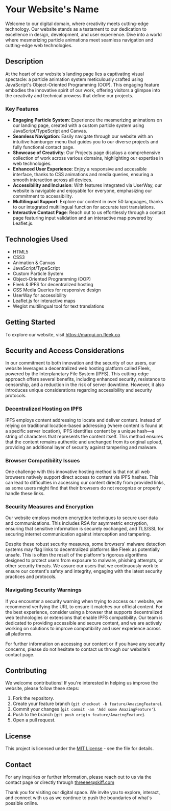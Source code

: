 # Your Website's Name

Welcome to our digital domain, where creativity meets cutting-edge technology. Our website stands as a testament to our dedication to excellence in design, development, and user experience. Dive into a world where mesmerizing particle animations meet seamless navigation and cutting-edge web technologies.

## Description

At the heart of our website's landing page lies a captivating visual spectacle: a particle animation system meticulously crafted using JavaScript's Object-Oriented Programming (OOP). This engaging feature embodies the innovative spirit of our work, offering visitors a glimpse into the creativity and technical prowess that define our projects.

### Key Features

- **Engaging Particle System**: Experience the mesmerizing animations on our landing page, created with a custom particle system using JavaScript/TypeScript and Canvas.
- **Seamless Navigation**: Easily navigate through our website with an intuitive hamburger menu that guides you to our diverse projects and fully functional contact page.
- **Showcase of Creativity**: Our Projects page displays a comprehensive collection of work across various domains, highlighting our expertise in web technologies.
- **Enhanced User Experience**: Enjoy a responsive and accessible interface, thanks to CSS animations and media queries, ensuring a smooth interaction across all devices.
- **Accessibility and Inclusion**: With features integrated via UserWay, our website is navigable and enjoyable for everyone, emphasizing our commitment to accessibility.
- **Multilingual Support**: Explore our content in over 50 languages, thanks to our integrated multilingual function for accurate text translations.
- **Interactive Contact Page**: Reach out to us effortlessly through a contact page featuring input validation and an interactive map powered by Leaflet.js.

## Technologies Used

- HTML5
- CSS3
- Animation & Canvas
- JavaScript/TypeScript
- Custom Particle System
- Object-Oriented Programming (OOP)
- Fleek & IPFS for decentralized hosting
- CSS Media Queries for responsive design
- UserWay for accessibility
- Leaflet.js for interactive maps
- Weglot multilingual tool for text translations

## Getting Started

To explore our website, visit https://marqui.on.fleek.co

## Security and Access Considerations

In our commitment to both innovation and the security of our users, our website leverages a decentralized web hosting platform called Fleek, powered by the Interplanetary File System (IPFS). This cutting-edge approach offers several benefits, including enhanced security, resistance to censorship, and a reduction in the risk of server downtime. However, it also introduces unique considerations regarding accessibility and security protocols.

### Decentralized Hosting on IPFS

IPFS employs content addressing to locate and deliver content. Instead of relying on traditional location-based addressing (where content is found at a specific server location), IPFS identifies content by a unique hash—a string of characters that represents the content itself. This method ensures that the content remains authentic and unchanged from its original upload, providing an additional layer of security against tampering and malware.

### Browser Compatibility Issues

One challenge with this innovative hosting method is that not all web browsers natively support direct access to content via IPFS hashes. This can lead to difficulties in accessing our content directly from provided links, as some users might find that their browsers do not recognize or properly handle these links.

### Security Measures and Encryption

Our website employs modern encryption techniques to secure user data and communications. This includes RSA for asymmetric encryption, ensuring that sensitive information is securely exchanged, and TLS/SSL for securing internet communication against interception and tampering.

Despite these robust security measures, some browsers' malware detection systems may flag links to decentralized platforms like Fleek as potentially unsafe. This is often the result of the platform's rigorous algorithms designed to protect users from exposure to malware, phishing attempts, or other security threats. We assure our users that we continuously work to ensure our content's safety and integrity, engaging with the latest security practices and protocols.

### Navigating Security Warnings

If you encounter a security warning when trying to access our website, we recommend verifying the URL to ensure it matches our official content. For the best experience, consider using a browser that supports decentralized web technologies or extensions that enable IPFS compatibility. Our team is dedicated to providing accessible and secure content, and we are actively working on solutions to improve compatibility and user experience across all platforms.

For further information on accessing our content or if you have any security concerns, please do not hesitate to contact us through our website's contact page.

## Contributing

We welcome contributions! If you're interested in helping us improve the website, please follow these steps:

1. Fork the repository.
2. Create your feature branch (`git checkout -b feature/AmazingFeature`).
3. Commit your changes (`git commit -am 'Add some AmazingFeature'`).
4. Push to the branch (`git push origin feature/AmazingFeature`).
5. Open a pull request.

## License

This project is licensed under the [MIT License](LICENSE.md) - see the file for details.

## Contact

For any inquiries or further information, please reach out to us via the contact page or directly through threeee@skiff.com

Thank you for visiting our digital space. We invite you to explore, interact, and connect with us as we continue to push the boundaries of what's possible online.

